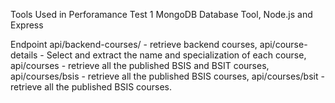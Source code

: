 Tools Used in Perforamance Test 1
MongoDB Database Tool,
Node.js and Express


Endpoint
api/backend-courses/ - retrieve backend courses,
api/course-details - Select and extract the name and specialization of each course,
api/courses - retrieve all the published BSIS and BSIT courses,
api/courses/bsis - retrieve all the published BSIS courses,
api/courses/bsit - retrieve all the published BSIS courses.

